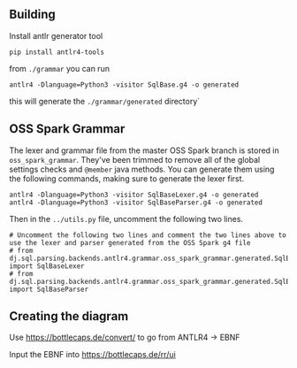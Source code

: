 ## Building

Install antlr generator tool
```
pip install antlr4-tools
```

from `./grammar` you can run 
```
antlr4 -Dlanguage=Python3 -visitor SqlBase.g4 -o generated
```

this will generate the `./grammar/generated` directory`

## OSS Spark Grammar

The lexer and grammar file from the master OSS Spark branch is stored in `oss_spark_grammar`.
They've been trimmed to remove all of the global settings checks and `@member` java methods.
You can generate them using the following commands, making sure to generate the lexer first.

```
antlr4 -Dlanguage=Python3 -visitor SqlBaseLexer.g4 -o generated
antlr4 -Dlanguage=Python3 -visitor SqlBaseParser.g4 -o generated
```

Then in the `../utils.py` file, uncomment the following two lines.

```
# Uncomment the following two lines and comment the two lines above to use the lexer and parser generated from the OSS Spark g4 file
# from dj.sql.parsing.backends.antlr4.grammar.oss_spark_grammar.generated.SqlBaseLexer import SqlBaseLexer
# from dj.sql.parsing.backends.antlr4.grammar.oss_spark_grammar.generated.SqlBaseParser import SqlBaseParser
```

## Creating the diagram
Use https://bottlecaps.de/convert/ to go from ANTLR4 -> EBNF

Input the EBNF into https://bottlecaps.de/rr/ui
